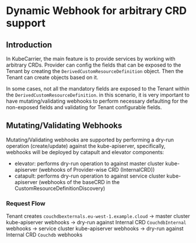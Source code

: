# Dynamic Webhook for arbitrary CRD support

## Introduction

In KubeCarrier, the main feature is to provide services by working with arbitrary CRDs. Provider can config
the fields that can be exposed to the Tenant by creating the `DerivedCustomResourceDefinition` object. Then the
Tenant can create objects based on it.

In some cases, not all the mandatory fields are exposed to the Tenant within the `DerivedCustomResourceDefinition`.
in this scenario, it is very important to have mutating/validating webhooks to perform necessary
defaulting for the non-exposed fields and validating for Tenant configurable fields.

## Mutating/Validating Webhooks
Mutating/Validating webhooks are supported by performing a dry-run operation (create/update) against the kube-apiserver, specifically, webhooks will be deployed by catapult and elevator components:
- elevator: performs dry-run operation to against master cluster kube-apiserver (webhooks of Provider-wise CRD (InternalCRD))
- catapult: performs dry-run operation to against service cluster kube-apiserver (webhooks of the baseCRD in the CustomResourceDefinitionDiscovery)

### Request Flow
Tenant creates `couchdbexternals.eu-west-1.example.cloud`
-> master cluster kube-apiserver webhooks
-> dry-run against Internal CRD `CouchdbInternal` webhooks
-> service cluster kube-apiserver webhooks
-> dry-run against Internal CRD `Couchdb` webhooks
